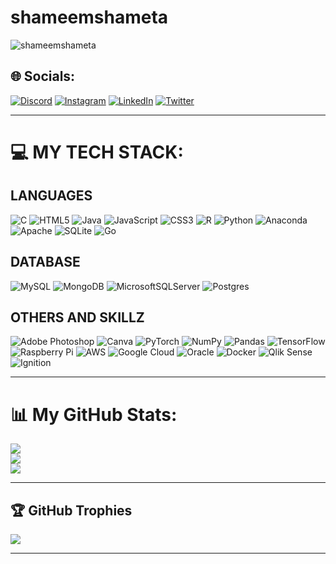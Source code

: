 
# **shameemshameta**

<p align="left"> <img src="https://komarev.com/ghpvc/?username=shameemshameta&label=Profile%20views&color=0e75b6&style=flat" alt="shameemshameta" /> </p>

## 🌐 **Socials**:
[![Discord](https://img.shields.io/badge/Discord-%237289DA.svg?logo=discord&logoColor=white)](https://discord.gg/tXz8KrRpWQ) [![Instagram](https://img.shields.io/badge/Instagram-%23E4405F.svg?logo=Instagram&logoColor=white)](https://www.instagram.com/) [![LinkedIn](https://img.shields.io/badge/LinkedIn-%230077B5.svg?logo=linkedin&logoColor=white)](https://www.linkedin.com/in/mohammed-shameem-m-718317224/) [![Twitter](https://img.shields.io/badge/Twitter-%231DA1F2.svg?logo=Twitter&logoColor=white)](https://twitter.com/) 

---

# 💻 **MY TECH STACK:**

## **LANGUAGES**

![C](https://img.shields.io/badge/c-%2300599C.svg?style=for-the-badge&logo=c&logoColor=white) ![HTML5](https://img.shields.io/badge/html5-%23E34F26.svg?style=for-the-badge&logo=html5&logoColor=white) ![Java](https://img.shields.io/badge/java-%23ED8B00.svg?style=for-the-badge&logo=java&logoColor=white) ![JavaScript](https://img.shields.io/badge/javascript-%23323330.svg?style=for-the-badge&logo=javascript&logoColor=%23F7DF1E) ![CSS3](https://img.shields.io/badge/css3-%231572B6.svg?style=for-the-badge&logo=css3&logoColor=white) ![R](https://img.shields.io/badge/r-%23276DC3.svg?style=for-the-badge&logo=r&logoColor=white)  ![Python](https://img.shields.io/badge/python-3670A0?style=for-the-badge&logo=python&logoColor=ffdd54) 
 ![Anaconda](https://img.shields.io/badge/Anaconda-%2344A833.svg?style=for-the-badge&logo=anaconda&logoColor=white)  ![Apache](https://img.shields.io/badge/apache-%23D42029.svg?style=for-the-badge&logo=apache&logoColor=white) ![SQLite](https://img.shields.io/badge/sqlite-%2307405e.svg?style=for-the-badge&logo=sqlite&logoColor=white) ![Go](https://img.shields.io/badge/go-%2300ADD8.svg?style=for-the-badge&logo=go&logoColor=white)

## **DATABASE**

![MySQL](https://img.shields.io/badge/mysql-%2300f.svg?style=for-the-badge&logo=mysql&logoColor=white) ![MongoDB](https://img.shields.io/badge/MongoDB-%234ea94b.svg?style=for-the-badge&logo=mongodb&logoColor=white) ![MicrosoftSQLServer](https://img.shields.io/badge/Microsoft%20SQL%20Sever-CC2927?style=for-the-badge&logo=microsoft%20sql%20server&logoColor=white) ![Postgres](https://img.shields.io/badge/postgres-%23316192.svg?style=for-the-badge&logo=postgresql&logoColor=white)


## **OTHERS AND SKILLZ**
 ![Adobe Photoshop](https://img.shields.io/badge/adobephotoshop-%2331A8FF.svg?style=for-the-badge&logo=adobephotoshop&logoColor=white) ![Canva](https://img.shields.io/badge/Canva-%2300C4CC.svg?style=for-the-badge&logo=Canva&logoColor=white) ![PyTorch](https://img.shields.io/badge/PyTorch-%23EE4C2C.svg?style=for-the-badge&logo=PyTorch&logoColor=white) ![NumPy](https://img.shields.io/badge/numpy-%23013243.svg?style=for-the-badge&logo=numpy&logoColor=white) ![Pandas](https://img.shields.io/badge/pandas-%23150458.svg?style=for-the-badge&logo=pandas&logoColor=white) ![TensorFlow](https://img.shields.io/badge/TensorFlow-%23FF6F00.svg?style=for-the-badge&logo=TensorFlow&logoColor=white)  ![Raspberry Pi](https://img.shields.io/badge/-RaspberryPi-C51A4A?style=for-the-badge&logo=Raspberry-Pi) ![AWS](https://img.shields.io/badge/AWS-%23FF9900.svg?style=for-the-badge&logo=amazon-aws&logoColor=white)  ![Google Cloud](https://img.shields.io/badge/Google%20Cloud-%234285F4.svg?style=for-the-badge&logo=google-cloud&logoColor=white) ![Oracle](https://img.shields.io/badge/Oracle-F80000?style=for-the-badge&logo=oracle&logoColor=white) ![Docker](https://img.shields.io/badge/docker-%230db7ed.svg?style=for-the-badge&logo=docker&logoColor=white) ![Qlik Sense](https://img.shields.io/badge/Qlik%20Sense-%2344A833.svg?style=for-the-badge&logo=qlik&logoColor=<#00FF00>) 
 ![Ignition](https://img.shields.io/badge/Ignition-Blue.svg?style=for-the-badge&logo=ignition&logoColor=white)



---

# 📊 **My GitHub Stats**:
![](https://github-readme-stats.vercel.app/api?username=shameemshameta&theme=dark&hide_border=false&include_all_commits=false&count_private=false)<br/>
![](https://github-readme-streak-stats.herokuapp.com/?user=shameemshameta&theme=dark&hide_border=false)<br/>
![](https://github-readme-stats.vercel.app/api/top-langs/?username=shameemshameta&theme=dark&hide_border=false&include_all_commits=false&count_private=false&layout=compact)



---

## 🏆 **GitHub Trophies**
![](https://github-profile-trophy.vercel.app/?username=shameemshameta&theme=dracula&no-frame=true&no-bg=true&margin-w=4)

---

